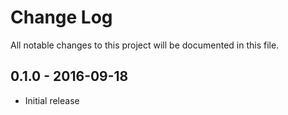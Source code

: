 # Change Log
All notable changes to this project will be documented in this file.

## 0.1.0 - 2016-09-18
* Initial release